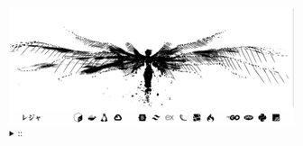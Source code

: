 <img src="./banner.png">
<details><summary> :: </summary>
<!--START_SECTION:waka-->

```
From: 09 August 2024 - To: 18 April 2025

Total Time: 1,285 hrs 23 mins

Python                     371 hrs 1 min   ///////------------------   26.75 %
PHP                        229 hrs 45 mins ////---------------------   16.56 %
Markdown                   208 hrs 52 mins ////---------------------   15.06 %
Other                      101 hrs 49 mins //-----------------------   07.34 %
```

<!--END_SECTION:waka-->
</details>
